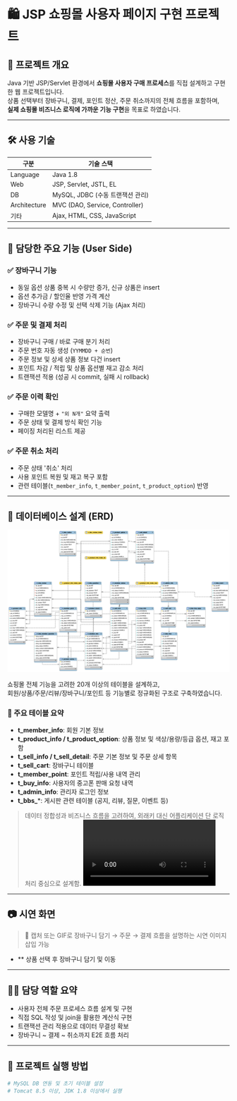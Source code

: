 # 🛍️ JSP 쇼핑몰 사용자 페이지 구현 프로젝트

## 📌 프로젝트 개요
Java 기반 JSP/Servlet 환경에서 **쇼핑몰 사용자 구매 프로세스**를 직접 설계하고 구현한 웹 프로젝트입니다.  
상품 선택부터 장바구니, 결제, 포인트 정산, 주문 취소까지의 전체 흐름을 포함하며,  
**실제 쇼핑몰 비즈니스 로직에 가까운 기능 구현**을 목표로 하였습니다.

---

## 🛠️ 사용 기술

| 구분        | 기술 스택 |
|-------------|-----------|
| Language    | Java 1.8 |
| Web         | JSP, Servlet, JSTL, EL |
| DB          | MySQL, JDBC (수동 트랜잭션 관리) |
| Architecture | MVC (DAO, Service, Controller) |
| 기타        | Ajax, HTML, CSS, JavaScript |

---

## 🧩 담당한 주요 기능 (User Side)

### ✅ 장바구니 기능
- 동일 옵션 상품 중복 시 수량만 증가, 신규 상품은 insert
- 옵션 추가금 / 할인율 반영 가격 계산
- 장바구니 수량 수정 및 선택 삭제 기능 (Ajax 처리)

### ✅ 주문 및 결제 처리
- 장바구니 구매 / 바로 구매 분기 처리
- 주문 번호 자동 생성 (`YYMMDD + 순번`)
- 주문 정보 및 상세 상품 정보 다건 insert
- 포인트 차감 / 적립 및 상품 옵션별 재고 감소 처리
- 트랜잭션 적용 (성공 시 commit, 실패 시 rollback)

### ✅ 주문 이력 확인
- 구매한 모델명 + `"외 N개"` 요약 출력
- 주문 상태 및 결제 방식 확인 기능
- 페이징 처리된 리스트 제공

### ✅ 주문 취소 처리
- 주문 상태 '취소' 처리
- 사용 포인트 복원 및 재고 복구 포함
- 관련 테이블(`t_member_info`, `t_member_point`, `t_product_option`) 반영

---

## 🧩 데이터베이스 설계 (ERD)

![ERD](WebContent/img/green-erd.png)

쇼핑몰 전체 기능을 고려한 20개 이상의 테이블을 설계하고,  
회원/상품/주문/리뷰/장바구니/포인트 등 기능별로 정규화된 구조로 구축하였습니다.

### 📌 주요 테이블 요약

- **t_member_info**: 회원 기본 정보
- **t_product_info / t_product_option**: 상품 정보 및 색상/용량/등급 옵션, 재고 포함
- **t_sell_info / t_sell_detail**: 주문 기본 정보 및 주문 상세 항목
- **t_sell_cart**: 장바구니 테이블
- **t_member_point**: 포인트 적립/사용 내역 관리
- **t_buy_info**: 사용자의 중고폰 판매 요청 내역
- **t_admin_info**: 관리자 로그인 정보
- **t_bbs_***: 게시판 관련 테이블 (공지, 리뷰, 질문, 이벤트 등)

> 데이터 정합성과 비즈니스 흐름을 고려하여, 외래키 대신 어플리케이션 단 로직 처리 중심으로 설계함.
![ERD](WebContent/mov/cart-insert.mov)
---

## 📷 시연 화면
> 📸 캡처 또는 GIF로 장바구니 담기 → 주문 → 결제 흐름을 설명하는 시연 이미지 삽입 가능
- ** 상품 선택 후 장바구니 담기 및 이동

---

## 🧑‍💻 담당 역할 요약
- 사용자 전체 주문 프로세스 흐름 설계 및 구현
- 직접 SQL 작성 및 join을 활용한 계산식 구현
- 트랜잭션 관리 적용으로 데이터 무결성 확보
- 장바구니 ~ 결제 ~ 취소까지 E2E 흐름 처리

---

## 📂 프로젝트 실행 방법
```bash
# MySQL DB 연동 및 초기 테이블 설정
# Tomcat 8.5 이상, JDK 1.8 이상에서 실행
